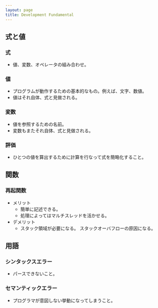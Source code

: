 ```yaml
---
layout: page
title: Development Fundamental
---
```


## 式と値

### 式

* 値、変数、オペレータの組み合わせ。

### 値

* プログラムが動作するための基本的なもの。例えば、文字、数値。
* 値はそれ自体、式と見做される。

### 変数

* 値を参照するための名前。
* 変数もまたそれ自体、式と見做される。

### 評価

* ひとつの値を算出するために計算を行なって式を簡略化すること。

## 関数

### 再起関数

* メリット
    * 簡単に記述できる。
    * 処理によってはマルチスレッドを活かせる。
* デメリット
    * スタック領域が必要になる。 スタックオーバフローの原因になる。

## 用語

### シンタックスエラー

* パースできないこと。

### セマンティックエラー

* プログラマが意図しない挙動になってしまうこと。
